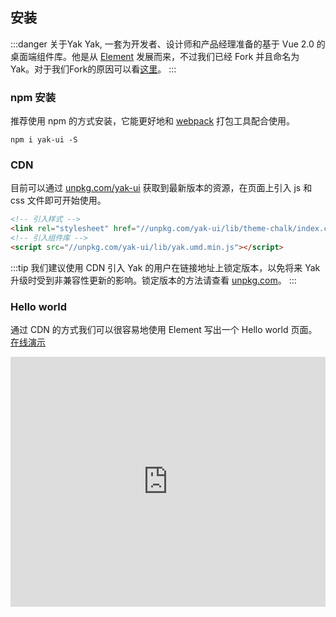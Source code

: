 ## 安装

:::danger 关于Yak
Yak, 一套为开发者、设计师和产品经理准备的基于 Vue 2.0 的桌面端组件库。他是从 [Element](https://github.com/ElemeFE/element) 发展而来，不过我们已经 Fork 并且命名为 Yak。对于我们Fork的原因可以看[这里](#/guide/about)。
:::

### npm 安装

推荐使用 npm 的方式安装，它能更好地和 [webpack](https://webpack.js.org/) 打包工具配合使用。

```shell
npm i yak-ui -S
```

### CDN

目前可以通过 [unpkg.com/yak-ui](https://unpkg.com/yak-ui/) 获取到最新版本的资源，在页面上引入 js 和 css 文件即可开始使用。

```html
<!-- 引入样式 -->
<link rel="stylesheet" href="//unpkg.com/yak-ui/lib/theme-chalk/index.css">
<!-- 引入组件库 -->
<script src="//unpkg.com/yak-ui/lib/yak.umd.min.js"></script>
```

:::tip
我们建议使用 CDN 引入 Yak 的用户在链接地址上锁定版本，以免将来 Yak 升级时受到非兼容性更新的影响。锁定版本的方法请查看 [unpkg.com](https://unpkg.com)。
:::

### Hello world

通过 CDN 的方式我们可以很容易地使用 Element 写出一个 Hello world 页面。[在线演示](https://codepen.io/mamying/pen/QWWbXor)

<iframe height="400" style="width: 100%;" scrolling="no" title="Dialog 对话框" src="https://codepen.io/mamying/embed/QWWbXor?height=265&theme-id=light&default-tab=result" frameborder="no" allowtransparency="true" allowfullscreen="true">
  See the Pen <a href='https://codepen.io/mamying/pen/QWWbXor'>Dialog 对话框</a> by PaaS Cloud
  (<a href='https://codepen.io/mamying'>@mamying</a>) on <a href='https://codepen.io'>CodePen</a>.
</iframe>

